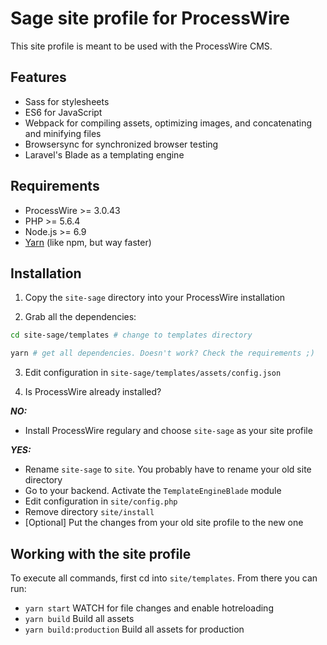 # Sage site profile for ProcessWire

This site profile is meant to be used with the ProcessWire CMS. 

## Features

* Sass for stylesheets
* ES6 for JavaScript
* Webpack for compiling assets, optimizing images, and concatenating and minifying files
* Browsersync for synchronized browser testing
* Laravel's Blade as a templating engine

## Requirements

* ProcessWire >= 3.0.43
* PHP >= 5.6.4
* Node.js >= 6.9
* [Yarn](https://yarnpkg.com/en/docs/install)  (like npm, but way faster)

## Installation

1. Copy the `site-sage` directory into your ProcessWire installation

2. Grab all the dependencies: 

~~~bash
cd site-sage/templates # change to templates directory

yarn # get all dependencies. Doesn't work? Check the requirements ;)
~~~

3. Edit configuration in `site-sage/templates/assets/config.json`

4. Is ProcessWire already installed?

***NO:***
* Install ProcessWire regulary and choose `site-sage` as your site profile

***YES:***
* Rename `site-sage` to `site`. You probably have to rename your old site directory
* Go to your backend. Activate the `TemplateEngineBlade` module
* Edit configuration in `site/config.php`
* Remove directory `site/install`
* [Optional] Put the changes from your old site profile to the new one 

## Working with the site profile

To execute all commands, first cd into `site/templates`. From there you can run:

* `yarn start` WATCH for file changes and enable hotreloading
* `yarn build` Build all assets
* `yarn build:production` Build all assets for production
